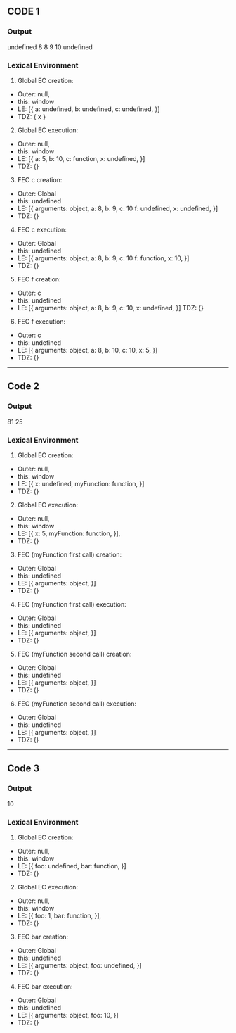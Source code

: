 ## CODE 1

### Output

undefined
8
8
9
10
undefined

### Lexical Environment 

1. Global EC creation:
- Outer: null,
- this: window
- LE: [{
  a: undefined,
  b: undefined,
  c: undefined,
}]
- TDZ: { x }

2. Global EC execution:
- Outer: null,
- this: window
- LE: [{
  a: 5,
  b: 10,
  c: function,
  x: undefined,
}]
- TDZ: {}

3. FEC c creation:
- Outer: Global
- this: undefined
- LE: [{
  arguments: object,
  a: 8,
  b: 9,
  c: 10
  f: undefined,
  x: undefined,
}]
- TDZ: {}

4. FEC c execution:
- Outer: Global
- this: undefined
- LE: [{
  arguments: object,
  a: 8,
  b: 9,
  c: 10
  f: function,
  x: 10,
}]
- TDZ: {} 

5. FEC f creation:
- Outer: c
- this: undefined
- LE: [{
  arguments: object,
  a: 8,
  b: 9,
  c: 10,
  x: undefined,
}]
TDZ: {}

6. FEC f execution:
- Outer: c
- this: undefined
- LE: [{
  arguments: object,
  a: 8,
  b: 10,
  c: 10,
  x: 5,
}]
- TDZ: {} 

----

## Code 2

### Output
81
25

### Lexical Environment 

1. Global EC creation:
- Outer: null,
- this: window
- LE: [{
  x: undefined,
  myFunction: function,
}]
- TDZ: {}


2. Global EC execution:
- Outer: null, 
- this: window
- LE: [{ 
  x: 5,
  myFunction: function,
}], 
- TDZ: {}

3. FEC (myFunction first call) creation:
- Outer: Global
- this: undefined
- LE: [{
  arguments: object,
}]
- TDZ: {}

4. FEC (myFunction first call) execution:
- Outer: Global
- this: undefined
- LE: [{
  arguments: object,
}]
- TDZ: {} 

5. FEC (myFunction second call) creation:
- Outer: Global
- this: undefined
- LE: [{
  arguments: object,
}]
- TDZ: {}

6. FEC (myFunction second call) execution:
- Outer: Global
- this: undefined
- LE: [{
  arguments: object,
}]
- TDZ: {}

---

## Code 3

### Output

10

### Lexical Environment

1. Global EC creation:
- Outer: null,
- this: window
- LE: [{
  foo: undefined,
  bar: function,
}]
- TDZ: {}

2. Global EC execution:
- Outer: null, 
- this: window
- LE: [{ 
  foo: 1,
  bar: function,
}], 
- TDZ: {}

3. FEC bar creation:
- Outer: Global
- this: undefined
- LE: [{
  arguments: object,
  foo: undefined,
}]
- TDZ: {}

4. FEC bar execution:
- Outer: Global
- this: undefined
- LE: [{
  arguments: object,
  foo: 10,
}]
- TDZ: {} 